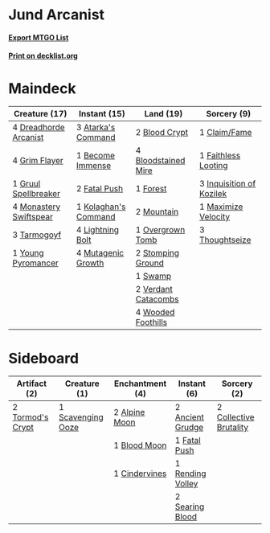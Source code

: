 # Jund Arcanist

#### [Export MTGO List](../collection/Jund%20Arcanist/Jund%20Arcanist.txt)
#### [Print on decklist.org](http://decklist.org/?deckmain=3%09Atarka's%20Command%0A1%09Become%20Immense%0A2%09Blood%20Crypt%0A4%09Bloodstained%20Mire%0A1%09Claim/Fame%0A4%09Dreadhorde%20Arcanist%0A1%09Faithless%20Looting%0A2%09Fatal%20Push%0A1%09Forest%0A4%09Grim%20Flayer%0A1%09Gruul%20Spellbreaker%0A3%09Inquisition%20of%20Kozilek%0A1%09Kolaghan's%20Command%0A4%09Lightning%20Bolt%0A1%09Maximize%20Velocity%0A4%09Monastery%20Swiftspear%0A2%09Mountain%0A4%09Mutagenic%20Growth%0A1%09Overgrown%20Tomb%0A2%09Stomping%20Ground%0A1%09Swamp%0A3%09Tarmogoyf%0A3%09Thoughtseize%0A2%09Verdant%20Catacombs%0A4%09Wooded%20Foothills%0A1%09Young%20Pyromancer&deckside=2%09Alpine%20Moon%0A2%09Ancient%20Grudge%0A1%09Blood%20Moon%0A1%09Cindervines%0A2%09Collective%20Brutality%0A1%09Fatal%20Push%0A1%09Rending%20Volley%0A1%09Scavenging%20Ooze%0A2%09Searing%20Blood%0A2%09Tormod's%20Crypt)
# Maindeck

|                                          Creature (17)                                          |                                         Instant (15)                                          |                                          Land (19)                                           |                                            Sorcery (9)                                            |
|-------------------------------------------------------------------------------------------------|-----------------------------------------------------------------------------------------------|----------------------------------------------------------------------------------------------|---------------------------------------------------------------------------------------------------|
|4 [Dreadhorde Arcanist](http://gatherer.wizards.com/Pages/Card/Details.aspx?multiverseid=461052) |3 [Atarka's Command](http://gatherer.wizards.com/Pages/Card/Details.aspx?multiverseid=394502)  |2 [Blood Crypt](http://gatherer.wizards.com/Pages/Card/Details.aspx?multiverseid=97102)       |1 [Claim/Fame](http://gatherer.wizards.com/Pages/Card/Details.aspx?multiverseid=430839)            |
|4 [Grim Flayer](http://gatherer.wizards.com/Pages/Card/Details.aspx?multiverseid=414489)         |1 [Become Immense](http://gatherer.wizards.com/Pages/Card/Details.aspx?multiverseid=386487)    |4 [Bloodstained Mire](http://gatherer.wizards.com/Pages/Card/Details.aspx?multiverseid=405094)|1 [Faithless Looting](http://gatherer.wizards.com/Pages/Card/Details.aspx?multiverseid=389512)     |
|1 [Gruul Spellbreaker](http://gatherer.wizards.com/Pages/Card/Details.aspx?multiverseid=457323)  |2 [Fatal Push](http://gatherer.wizards.com/Pages/Card/Details.aspx?multiverseid=423724)        |1 [Forest](http://gatherer.wizards.com/Pages/Card/Details.aspx?multiverseid=439860)           |3 [Inquisition of Kozilek](http://gatherer.wizards.com/Pages/Card/Details.aspx?multiverseid=416897)|
|4 [Monastery Swiftspear](http://gatherer.wizards.com/Pages/Card/Details.aspx?multiverseid=438706)|1 [Kolaghan's Command](http://gatherer.wizards.com/Pages/Card/Details.aspx?multiverseid=394613)|2 [Mountain](http://gatherer.wizards.com/Pages/Card/Details.aspx?multiverseid=439859)         |1 [Maximize Velocity](http://gatherer.wizards.com/Pages/Card/Details.aspx?multiverseid=452861)     |
|3 [Tarmogoyf](http://gatherer.wizards.com/Pages/Card/Details.aspx?multiverseid=136142)           |4 [Lightning Bolt](http://gatherer.wizards.com/Pages/Card/Details.aspx?multiverseid=806)       |1 [Overgrown Tomb](http://gatherer.wizards.com/Pages/Card/Details.aspx?multiverseid=405103)   |3 [Thoughtseize](http://gatherer.wizards.com/Pages/Card/Details.aspx?multiverseid=438676)          |
|1 [Young Pyromancer](http://gatherer.wizards.com/Pages/Card/Details.aspx?multiverseid=426592)    |4 [Mutagenic Growth](http://gatherer.wizards.com/Pages/Card/Details.aspx?multiverseid=397717)  |2 [Stomping Ground](http://gatherer.wizards.com/Pages/Card/Details.aspx?multiverseid=405110)  |                                                                                                   |
|                                                                                                 |                                                                                               |1 [Swamp](http://gatherer.wizards.com/Pages/Card/Details.aspx?multiverseid=439858)            |                                                                                                   |
|                                                                                                 |                                                                                               |2 [Verdant Catacombs](http://gatherer.wizards.com/Pages/Card/Details.aspx?multiverseid=405113)|                                                                                                   |
|                                                                                                 |                                                                                               |4 [Wooded Foothills](http://gatherer.wizards.com/Pages/Card/Details.aspx?multiverseid=405116) |                                                                                                   |

# Sideboard

|                                       Artifact (2)                                        |                                        Creature (1)                                        |                                    Enchantment (4)                                     |                                        Instant (6)                                        |                                           Sorcery (2)                                           |
|-------------------------------------------------------------------------------------------|--------------------------------------------------------------------------------------------|----------------------------------------------------------------------------------------|-------------------------------------------------------------------------------------------|-------------------------------------------------------------------------------------------------|
|2 [Tormod's Crypt](http://gatherer.wizards.com/Pages/Card/Details.aspx?multiverseid=389723)|1 [Scavenging Ooze](http://gatherer.wizards.com/Pages/Card/Details.aspx?multiverseid=420783)|2 [Alpine Moon](http://gatherer.wizards.com/Pages/Card/Details.aspx?multiverseid=447264)|2 [Ancient Grudge](http://gatherer.wizards.com/Pages/Card/Details.aspx?multiverseid=235600)|2 [Collective Brutality](http://gatherer.wizards.com/Pages/Card/Details.aspx?multiverseid=414380)|
|                                                                                           |                                                                                            |1 [Blood Moon](http://gatherer.wizards.com/Pages/Card/Details.aspx?multiverseid=45386)  |1 [Fatal Push](http://gatherer.wizards.com/Pages/Card/Details.aspx?multiverseid=423724)    |                                                                                                 |
|                                                                                           |                                                                                            |1 [Cindervines](http://gatherer.wizards.com/Pages/Card/Details.aspx?multiverseid=457305)|1 [Rending Volley](http://gatherer.wizards.com/Pages/Card/Details.aspx?multiverseid=394663)|                                                                                                 |
|                                                                                           |                                                                                            |                                                                                        |2 [Searing Blood](http://gatherer.wizards.com/Pages/Card/Details.aspx?multiverseid=378483) |                                                                                                 |
